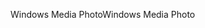 <span data-ttu-id="89a18-101">Windows Media Photo</span><span class="sxs-lookup"><span data-stu-id="89a18-101">Windows Media Photo</span></span>